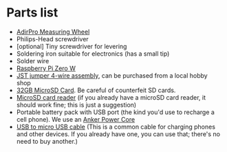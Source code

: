 
# Parts list

- [AdirPro Measuring Wheel](https://www.amazon.com/AdirPro-Distance-Measuring-Commercial-Feet-Inch/dp/B0156WY3SG)
- Philips-Head screwdriver
- [optional] Tiny screwdriver for levering
- Soldering iron suitable for electronics (has a small tip)
- Solder wire
- [Raspberry Pi Zero W](https://www.pishop.us/product/raspberry-pi-zero-w/)
- [JST jumper 4-wire assembly](https://www.sparkfun.com/products/9916), can be purchased from a local hobby shop
- [32GB MicroSD Card](https://www.amazon.com/gp/product/B06XWN9Q99/). Be careful of counterfeit SD cards.
- [MicroSD card reader](https://www.amazon.com/gp/product/B00OJ5WBUE/) (if you already have a microSD card reader, it should work fine; this is just a suggestion)
- Portable battery pack with USB port (the kind you'd use to recharge a cell phone). We use an [Anker Power Core](https://www.amazon.com/Portable-Charger-Anker-PowerCore-20100mAh/dp/B00X5RV14Y/ref=sr_1_3?keywords=anker+battery+pack&qid=1585267755&refinements=p_89%3AAnker&rnid=2528832011&sr=8-3)
- [USB to micro USB cable](https://www.amazon.com/Micro-USB-to-Cable/dp/B004GETLY2) (This is a common cable for charging phones and other devices. If you already have one, you can use that; there's no need to buy another.)
